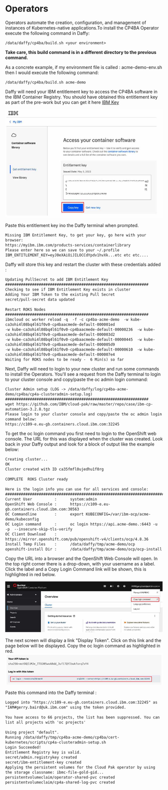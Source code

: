 # Operators

Operators automate the creation, configuration, and management of instances of Kubernetes-native applications.To install 
the CP4BA Operator execute the following command in Daffy:

```commandline
/data/daffy/cp4ba/build.sh <your environment>
```

**Take care, this build command is in a different directory to the previous command.**

As a concrete example, if my environment file is called : acme-demo-env.sh then I would execute the following command:
```
/data/daffy/cp4ba/build.sh acme-demo
```
Daffy will need your IBM entitlement key to access the CP4BA software in the IBM Container Registry. You should have 
obtained this entitlement key as part of the pre-work but you can get it here [IBM Key](https://myibm.ibm.com/products-services/containerlibrary)

 ![ibm key](./images/IBMKey.jpg)

Paste this entitlement key ino the Daffy terminal when prompted.
```commandline
Missing IBM Entitlement Key, to get your key, go here with your browser:
https://myibm.ibm.com/products-services/containerlibrary
Please enter here so we can save to your ~/.profile
IBM_ENTITLEMENT_KEY=eyJ0eXAiOiJILOCCdYpdv1hvXk...etc etc etc....
```
Daffy will store this key and restart the cluster with these credentials added :
```commandline
Updating PullSecret to add IBM Entitlement Key
################################################################
Checking to see if IBM Entitlement Key exists in cluster
Adding Your IBM Token to the existing Pull Secret
secret/pull-secret data updated

Restart ROKS Nodes
################################################################
ibmcloud oc worker reload -q  -f -c cp4ba-acme-demo  -w kube-ca3ohi4l08bq4l61f0v0-cp4baacmede-default-000001ed  
-w kube-ca3ohi4l08bq4l61f0v0-cp4baacmede-default-00000236  -w kube-ca3ohi4l08bq4l61f0v0-cp4baacmede-default-000003d2  
-w kube-ca3ohi4l08bq4l61f0v0-cp4baacmede-default-00000445  -w kube-ca3ohi4l08bq4l61f0v0-cp4baacmede-default-000005d9  
-w kube-ca3ohi4l08bq4l61f0v0-cp4baacmede-default-00000610  -w kube-ca3ohi4l08bq4l61f0v0-cp4baacmede-default-000007e4 
Waiting for ROKS nodes to be ready -  6 Min(s) so far                                                            
```

Next, Daffy will need to login to your new cluster and run some commands to install the Operators. You'll see a request
from the Daffy terminal to login to your cluster console and copy/paste the oc admin login command:

```commandline
Cluster Admin setup (LOG -> /data/daffy/log/cp4ba-acme-demo/cp4ba/cp4a-clusteradmin-setup.log)
################################################################
wget https://github.com/IBM/cloud-pak/raw/master/repo/case/ibm-cp-automation-3.2.8.tgz
Please login to your cluster console and copy/paste the oc admin login command below:
https://c109-e.eu-gb.containers.cloud.ibm.com:32245
```

To get the oc login command you first need to login to the OpenShift web console. The URL for this was displayed when
the cluster was created. Look back in your Daffy output and look for a block of output like the example below: 
```commandline
Creating cluster...
OK
Cluster created with ID ca35fmfl0ujedhu1f0rg
                                                                                                                 
COMPLETE  ROKS Cluster ready

Here is the login info you can use for all services and console:   
##########################################################################################################
Current User          :      system:admin
OpenShift Web Console :      https://c109-e.eu-gb.containers.cloud.ibm.com:30563
OC Commandline        :      export KUBECONFIG=/var/ibm-ocp/acme-demo/kubeconfig
OC Login command      :      oc login https://api.acme-demo.:6443 -u  -p  --insecure-skip-tls-verify
OC Client Download    :      https://mirror.openshift.com/pub/openshift-v4/clients/ocp/4.8.36
Install Temp Files    :      /data/daffy/tmp/acme-demo/ocp
openshift-install Dir :      /data/daffy/tmp/acme-demo/ocp/ocp-install
```
Copy the URL into a browser and the OpenShift Web Console will open. In the top right corner there is a drop-down, with 
your username as a label. Click the label and a Copy Login Command link will be shown, this is highlighted in red below.

![oc console](./images/oc_login1.jpg)

The next screen will display a link "Display Token". Click on this link and the page below will be displayed. Copy the 
oc login command as highlighted in red.
![oc console](./images/oc_login2.jpg)

Paste this command into the Daffy terminal :

```commandline
Logged into "https://c109-e.eu-gb.containers.cloud.ibm.com:32245" as "IAM#gerry.baird@uk.ibm.com" using the token provided.

You have access to 66 projects, the list has been suppressed. You can list all projects with 'oc projects'

Using project "default".
Running /data/daffy/tmp/cp4ba-acme-demo/cp4ba/cert-kubernetes/scripts/cp4a-clusteradmin-setup.sh
Login Succeeded!
Entitlement Registry key is valid.
secret/admin.registrykey created
secret/ibm-entitlement-key created
Applying the persistent volumes for the Cloud Pak operator by using the storage classname: ibmc-file-gold-gid...
persistentvolumeclaim/operator-shared-pvc created
persistentvolumeclaim/cp4a-shared-log-pvc created
```